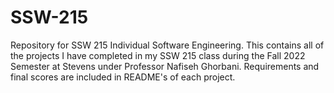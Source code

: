# SSW-215
Repository for SSW 215 Individual Software Engineering. 
This contains all of the projects I have completed in my SSW 215 class during the Fall 2022 Semester at Stevens under Professor Nafiseh Ghorbani. Requirements and final scores are included in README's of each project.
